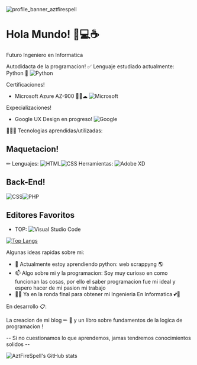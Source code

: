 <img src=https://user-images.githubusercontent.com/46578970/135928647-b4ffc8d7-7840-4f89-9722-7a3e215ad7d3.png alt="profile_banner_aztfirespell">

<h1>Hola Mundo! 🍕💻☕</h1>

Futuro Ingeniero en Informatica

Autodidacta de la programacion! ✅ Lenguaje estudiado actualmente: Python 🐍 ![Python](https://img.shields.io/badge/python-3670A0?style=for-the-badge&logo=python&logoColor=ffdd54)

Certificaciones! 
- Microsoft Azure AZ-900 🐱‍👤☁ ![Microsoft](https://img.shields.io/badge/Microsoft-0078D4?style=for-the-badge&logo=microsoft&logoColor=white)

Expecializaciones!
- Google UX Design en progreso! ![Google](https://img.shields.io/badge/google-4285F4?style=for-the-badge&logo=google&logoColor=white)

🚀👨‍🚀 Tecnologias aprendidas/utilizadas:

## Maquetacion!
✏ Lenguajes:
<img alt="HTML" src="https://img.shields.io/badge/HTML5-E34F26?style=for-the-badge&logo=html5&logoColor=white"><img alt="CSS" src="https://img.shields.io/badge/CSS3-1572B6?style=for-the-badge&logo=css3&logoColor=white">
Herramientas:
![Adobe XD](https://img.shields.io/badge/Adobe%20XD-470137?style=for-the-badge&logo=Adobe%20XD&logoColor=#FF61F6)

## Back-End!

<img alt="CSS" src="https://img.shields.io/badge/JavaScript-323330?style=for-the-badge&logo=javascript&logoColor=F7DF1E">![PHP](https://img.shields.io/badge/php-%23777BB4.svg?style=for-the-badge&logo=php&logoColor=white)

## Editores Favoritos 

- TOP: ![Visual Studio Code](https://img.shields.io/badge/Visual%20Studio%20Code-0078d7.svg?style=for-the-badge&logo=visual-studio-code&logoColor=white)

[![Top Langs](https://github-readme-stats.vercel.app/api/top-langs/?username=aztfirespell&layout=compact)](https://github.com/aztfirespell/github-readme-stats)

Algunas ideas rapidas sobre mi:

- 🌱 Actualmente estoy aprendiendo python: web scrappyng 🌎
- 📫 Algo sobre mi y la programacion: Soy muy curioso en como funcionan las cosas, 
  por ello el saber programacion fue mi ideal y espero hacer de mi pasion mi trabajo
- 👨‍🎓 Ya en la ronda final para obtener mi Ingenieria En Informatica 💕💖

En desarrollo 📋:

La creacion de mi blog ✏ 📖 y un libro sobre fundamentos de la logica de programacion !

   -- Si no cuestionamos lo que aprendemos, jamas tendremos conocimientos solidos --

![AztFireSpell's GitHub stats](https://github-readme-stats.vercel.app/api?username=aztfirespell&theme=vue&show_icons=true)
